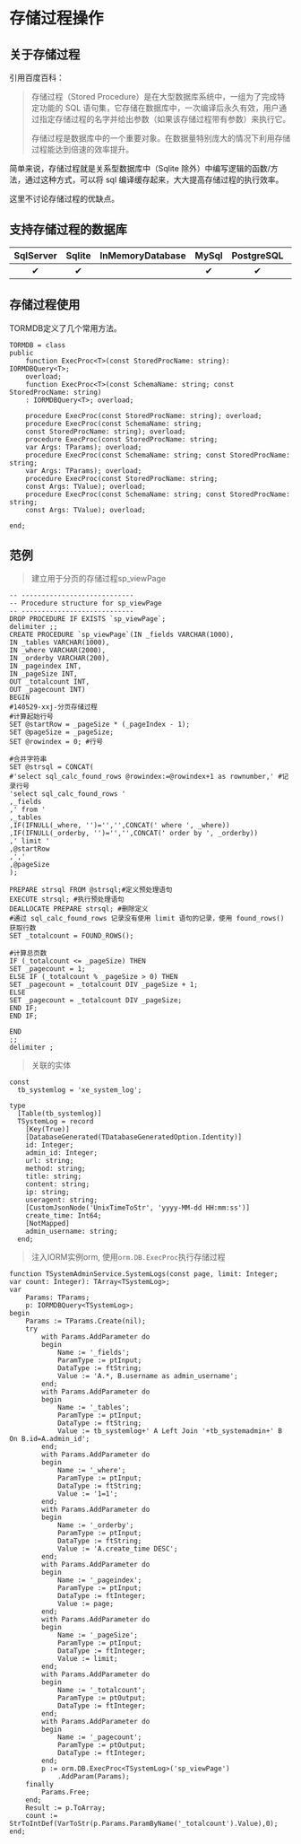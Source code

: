 # 存储过程操作

## 关于存储过程
引用百度百科：

> 存储过程（Stored Procedure）是在大型数据库系统中，一组为了完成特定功能的 SQL 语句集，它存储在数据库中，一次编译后永久有效，用户通过指定存储过程的名字并给出参数（如果该存储过程带有参数）来执行它。
> 
> 存储过程是数据库中的一个重要对象。在数据量特别庞大的情况下利用存储过程能达到倍速的效率提升。

简单来说，存储过程就是关系型数据库中（Sqlite 除外）中编写逻辑的函数/方法，通过这种方式，可以将 sql 编译缓存起来，大大提高存储过程的执行效率。

这里不讨论存储过程的优缺点。

## 支持存储过程的数据库
|SqlServer	|Sqlite	|InMemoryDatabase	|MySql	|PostgreSQL	|Oracle	|Firebird	|
|:---------:|:-----:|:-----------------:|:-----:|:---------:|:-----:|:---------:|
|✔	|✔	|	|✔	|✔	|✔	|✔	|

## 存储过程使用
TORMDB定义了几个常用方法。

    TORMDB = class
    public
        function ExecProc<T>(const StoredProcName: string): IORMDBQuery<T>;
        overload;
        function ExecProc<T>(const SchemaName: string; const StoredProcName: string)
        : IORMDBQuery<T>; overload;

        procedure ExecProc(const StoredProcName: string); overload;
        procedure ExecProc(const SchemaName: string;
        const StoredProcName: string); overload;
        procedure ExecProc(const StoredProcName: string;
        var Args: TParams); overload;
        procedure ExecProc(const SchemaName: string; const StoredProcName: string;
        var Args: TParams); overload;
        procedure ExecProc(const StoredProcName: string;
        const Args: TValue); overload;
        procedure ExecProc(const SchemaName: string; const StoredProcName: string;
        const Args: TValue); overload;

    end;

## 范例
> 建立用于分页的存储过程sp_viewPage

    -- ----------------------------
    -- Procedure structure for sp_viewPage
    -- ----------------------------
    DROP PROCEDURE IF EXISTS `sp_viewPage`;
    delimiter ;;
    CREATE PROCEDURE `sp_viewPage`(IN _fields VARCHAR(1000),
    IN _tables VARCHAR(1000),
    IN _where VARCHAR(2000),
    IN _orderby VARCHAR(200),
    IN _pageindex INT,
    IN _pageSize INT,
    OUT _totalcount INT,
    OUT _pagecount INT)
    BEGIN
    #140529-xxj-分页存储过程
    #计算起始行号
    SET @startRow = _pageSize * (_pageIndex - 1);
    SET @pageSize = _pageSize;
    SET @rowindex = 0; #行号

    #合并字符串
    SET @strsql = CONCAT(
    #'select sql_calc_found_rows @rowindex:=@rowindex+1 as rownumber,' #记录行号
    'select sql_calc_found_rows '
    ,_fields
    ,' from '
    ,_tables
    ,IF(IFNULL(_where, '')='','',CONCAT(' where ', _where))
    ,IF(IFNULL(_orderby, '')='','',CONCAT(' order by ', _orderby))
    ,' limit '
    ,@startRow
    ,','
    ,@pageSize
    );

    PREPARE strsql FROM @strsql;#定义预处理语句
    EXECUTE strsql; #执行预处理语句
    DEALLOCATE PREPARE strsql; #删除定义
    #通过 sql_calc_found_rows 记录没有使用 limit 语句的记录，使用 found_rows() 获取行数
    SET _totalcount = FOUND_ROWS();

    #计算总页数
    IF (_totalcount <= _pageSize) THEN
    SET _pagecount = 1;
    ELSE IF (_totalcount % _pageSize > 0) THEN
    SET _pagecount = _totalcount DIV _pageSize + 1;
    ELSE
    SET _pagecount = _totalcount DIV _pageSize;
    END IF;
    END IF;

    END
    ;;
    delimiter ;

> 关联的实体

    const
      tb_systemlog = 'xe_system_log';

    type
      [Table(tb_systemlog)]
      TSystemLog = record
        [Key(True)]
        [DatabaseGenerated(TDatabaseGeneratedOption.Identity)]
        id: Integer;
        admin_id: Integer;
        url: string;
        method: string;
        title: string;
        content: string;
        ip: string;
        useragent: string;
        [CustomJsonNode('UnixTimeToStr', 'yyyy-MM-dd HH:mm:ss')]
        create_time: Int64;
        [NotMapped]
        admin_username: string;
      end;

> 注入IORM实例orm, 使用`orm.DB.ExecProc`执行存储过程

    function TSystemAdminService.SystemLogs(const page, limit: Integer; var count: Integer): TArray<TSystemLog>;
    var
        Params: TParams;
        p: IORMDBQuery<TSystemLog>;
    begin
        Params := TParams.Create(nil);
        try
            with Params.AddParameter do
            begin
                Name := '_fields';
                ParamType := ptInput;
                DataType := ftString;
                Value := 'A.*, B.username as admin_username';
            end;
            with Params.AddParameter do
            begin
                Name := '_tables';
                ParamType := ptInput;
                DataType := ftString;
                Value := tb_systemlog+' A Left Join '+tb_systemadmin+' B On B.id=A.admin_id';
            end;
            with Params.AddParameter do
            begin
                Name := '_where';
                ParamType := ptInput;
                DataType := ftString;
                Value := '1=1';
            end;
            with Params.AddParameter do
            begin
                Name := '_orderby';
                ParamType := ptInput;
                DataType := ftString;
                Value := 'A.create_time DESC';
            end;
            with Params.AddParameter do
            begin
                Name := '_pageindex';
                ParamType := ptInput;
                DataType := ftInteger;
                Value := page;
            end;
            with Params.AddParameter do
            begin
                Name := '_pageSize';
                ParamType := ptInput;
                DataType := ftInteger;
                Value := limit;
            end;
            with Params.AddParameter do
            begin
                Name := '_totalcount';
                ParamType := ptOutput;
                DataType := ftInteger;
            end;
            with Params.AddParameter do
            begin
                Name := '_pagecount';
                ParamType := ptOutput;
                DataType := ftInteger;
            end;
            p := orm.DB.ExecProc<TSystemLog>('sp_viewPage')
                .AddParam(Params);
        finally
            Params.Free;
        end;
        Result := p.ToArray;
        count := StrToIntDef(VarToStr(p.Params.ParamByName('_totalcount').Value),0);
    end;